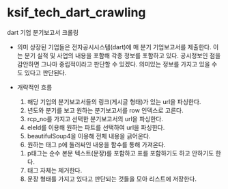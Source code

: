 # ksif_tech_dart_crawling
dart 기업 분기보고서 크롤링

- 의미
  상장된 기업들은 전자공시시스템(dart)에 매 분기 기업보고서를 제출한다.
  이는 분기 실적 및 사업의 내용을 포함해 각종 정보를 포함하고 있다.
  공시정보인 점을 감안하면 그나마 중립적이라고 판단할 수 있겠다.
  의미있는 정보를 가지고 있을 수도 있다고 판단된다.

- 개략적인 흐름
  1. 해당 기업의 분기보고서들의 링크(게시글 형태)가 있는 url을 파싱한다.
  2. 년도와 분기를 보고 원하는 분기보고서를 row 인덱스로 고른다.
  3. rcp_no를 가지고 선택한 분기보고서의 url을 파싱한다.
  4. eleId를 이용해 원하는 파트를 선택하여 url을 파싱한다.
  5. beautifulSoup4을 이용해 전체 내용을 긁어온다.
  6. 원하는 태그 p에 둘러싸인 내용을 함수를 통해 가져온다.
    1)  p태그는 순수 본문 텍스트(문장)를 포함하고 표를 포함하기도 하고 안하기도 한다.
  7. 태그 자체는 제거한다.
  8. 문장 형태를 가지고 있다고 판단되는 것들을 모아 리스트에 저장한다.
